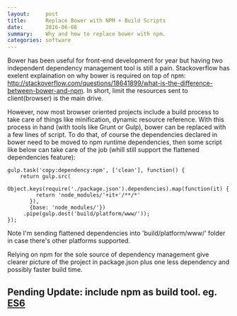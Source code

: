 ```yaml
---
layout:     post
title:      Replace Bower with NPM + Build Scripts
date:       2016-06-08
summary:    Why and how to replace bower with npm.
categories: software
---
```


Bower has been useful for front-end development for year but having two independent dependency management tool is still a pain. Stackoverflow has exelent explaination on why bower is required on top of npm: http://stackoverflow.com/questions/18641899/what-is-the-difference-between-bower-and-npm. In short, limit the resources sent to client(browser) is the main drive.

However, now most browser oriented projects include a build process to take care of things like minification, dynamic resource reference. With this process in hand (with tools like Grunt or Gulp), bower can be replaced with a few lines of script. To do that, of course the dependencies declared in bower need to be moved to npm runtime dependencies, then some script like below can take care of the job (whill still support the flattened dependencies feature):

```
gulp.task('copy:dependency:npm', ['clean'], function() {
	return gulp.src(
	   Object.keys(require('./package.json').dependencies).map(function(it) {
	     return 'node_modules/'+it+'/**/*'
	   }),
	   {base: 'node_modules/'})
	 .pipe(gulp.dest('build/platform/www/'));
});
```
Note I'm sending flattened dependencies into 'build/platform/www/' folder in case there's other platforms supported.

Relying on npm for the sole source of dependency management give clearer picture of the project in package.json plus one less dependency and possibly faster build time.

## Pending Update: include npm as build tool. eg. [ES6](https://github.com/Shawn-Cao/es6-babel-project-setup)
